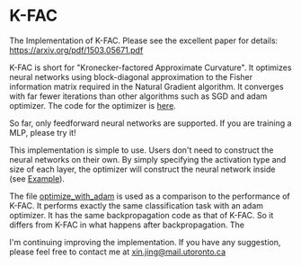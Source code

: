 # K-FAC

The Implementation of K-FAC. Please see the excellent paper for details: https://arxiv.org/pdf/1503.05671.pdf

K-FAC is short for "Kronecker-factored Approximate Curvature". It optimizes neural networks using block-diagonal approximation to the Fisher information matrix required in the Natural Gradient algorithm. It converges with far fewer iterations than other algorithms such as SGD and adam optimizer. The code for the optimizer is [here](K_FAC.py).

So far, only feedforward neural networks are supported. If you are training a MLP, please try it!

This implementation is simple to use. Users don't need to construct the neural networks on their own. By simply specifying the activation type and size of each layer, the optimizer will construct the neural network inside (see [Example](Example.py)). 

The file [optimize_with_adam](optimize_with_adam.py) is used as a comparison to the performance of K-FAC. It performs exactly the same classification task with an adam optimizer. It has the same backpropagation code as that of K-FAC. So it differs from K-FAC in what happens after backpropagation.
The

I'm continuing improving the implementation. If you have any suggestion, please feel free to contact me at xin.jing@mail.utoronto.ca
